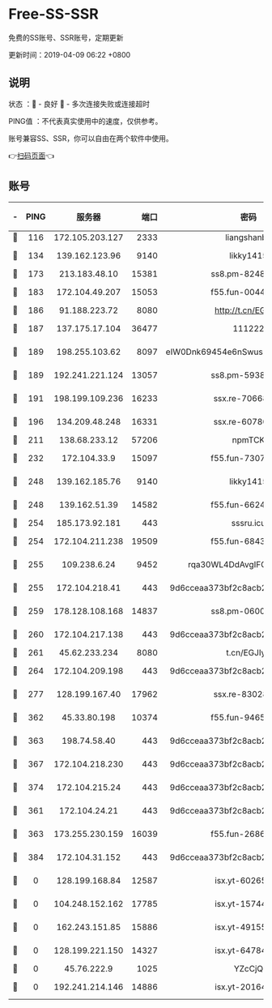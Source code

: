 # Free-SS-SSR

免费的SS账号、SSR账号，定期更新

更新时间：2019-04-09 06:22 +0800

## 说明

状态     ：🙂 - 良好 🙁 - 多次连接失败或连接超时

PING值   ：不代表真实使用中的速度，仅供参考。

账号兼容SS、SSR，你可以自由在两个软件中使用。

👉[扫码页面](https://liesauer.github.io/Free-SS-SSR/)👈

## 账号

|-|PING|服务器|端口|密码|加密方式|区域|
|:----:|:----:|:-----:|-----:|:----:|:----:|:----:|
|🙂|116|172.105.203.127|2333|liangshanbo|chacha20|JP|
|🙂|134|139.162.123.96|9140|likky1415|aes-256-cfb|JP|
|🙂|173|213.183.48.10|15381|ss8.pm-82487575|rc4-md5|RU|
|🙂|183|172.104.49.207|15053|f55.fun-00442983|aes-256-cfb|SG|
|🙂|186|91.188.223.72|8080|http://t.cn/EGJIyrl|rc4-md5|RU|
|🙂|187|137.175.17.104|36477|111222|aes-256-cfb|CN|
|🙂|189|198.255.103.62|8097|eIW0Dnk69454e6nSwuspv9DmS201tQ0D|aes-256-cfb|US|
|🙂|189|192.241.221.124|13057|ss8.pm-59380091|aes-256-cfb|US|
|🙂|191|198.199.109.236|16233|ssx.re-70668248|aes-256-cfb|US|
|🙂|196|134.209.48.248|16331|ssx.re-60780251|aes-256-cfb|US|
|🙂|211|138.68.233.12|57206|npmTCK|rc4-md5|US|
|🙂|232|172.104.33.9|15097|f55.fun-73077519|aes-256-cfb|SG|
|🙂|248|139.162.185.76|9140|likky1415|aes-256-cfb|DE|
|🙂|248|139.162.51.39|14582|f55.fun-66240156|aes-256-cfb|SG|
|🙂|254|185.173.92.181|443|sssru.icu|rc4-md5|RU|
|🙂|254|172.104.211.238|19509|f55.fun-68433460|aes-256-cfb|US|
|🙂|255|109.238.6.24|9452|rqa30WL4DdAvgIFG6Fs3znzTa|aes-256-cfb|FR|
|🙂|255|172.104.218.41|443|9d6cceaa373bf2c8acb22e60b6a58be6|aes-256-cfb|US|
|🙂|259|178.128.108.168|14837|ss8.pm-06000886|aes-256-cfb|SG|
|🙂|260|172.104.217.138|443|9d6cceaa373bf2c8acb22e60b6a58be6|aes-256-cfb|US|
|🙂|261|45.62.233.234|8080|t.cn/EGJIyrl|rc4-md5|CA|
|🙂|264|172.104.209.198|443|9d6cceaa373bf2c8acb22e60b6a58be6|aes-256-cfb|US|
|🙂|277|128.199.167.40|17962|ssx.re-83028997|aes-256-cfb|SG|
|🙂|362|45.33.80.198|10374|f55.fun-94658580|aes-256-cfb|US|
|🙂|363|198.74.58.40|443|9d6cceaa373bf2c8acb22e60b6a58be6|aes-256-cfb|US|
|🙂|367|172.104.218.230|443|9d6cceaa373bf2c8acb22e60b6a58be6|aes-256-cfb|US|
|🙂|374|172.104.215.24|443|9d6cceaa373bf2c8acb22e60b6a58be6|aes-256-cfb|US|
|🙂|361|172.104.24.21|443|9d6cceaa373bf2c8acb22e60b6a58be6|aes-256-cfb|US|
|🙂|363|173.255.230.159|16039|f55.fun-26864065|aes-256-cfb|US|
|🙂|384|172.104.31.152|443|9d6cceaa373bf2c8acb22e60b6a58be6|aes-256-cfb|US|
|🙁|0|128.199.168.84|12587|isx.yt-60265263|aes-256-cfb|SG|
|🙁|0|104.248.152.162|17785|isx.yt-15744802|aes-256-cfb|SG|
|🙁|0|162.243.151.85|15886|isx.yt-49155174|aes-256-cfb|US|
|🙁|0|128.199.221.150|14327|isx.yt-64784578|aes-256-cfb|SG|
|🙁|0|45.76.222.9|1025|YZcCjQ|rc4-md5|JP|
|🙁|0|192.241.214.146|14886|isx.yt-20164849|aes-256-cfb|US|
